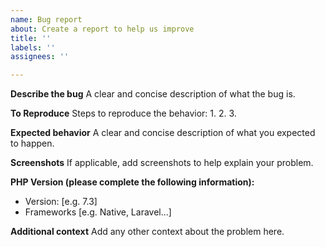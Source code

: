 ```yaml
---
name: Bug report
about: Create a report to help us improve
title: ''
labels: ''
assignees: ''

---
```


**Describe the bug**
A clear and concise description of what the bug is.

**To Reproduce**
Steps to reproduce the behavior:
1. 
2.
3.

**Expected behavior**
A clear and concise description of what you expected to happen.

**Screenshots**
If applicable, add screenshots to help explain your problem.

**PHP Version (please complete the following information):**
 - Version: [e.g. 7.3]
 - Frameworks [e.g. Native, Laravel...]


**Additional context**
Add any other context about the problem here.
